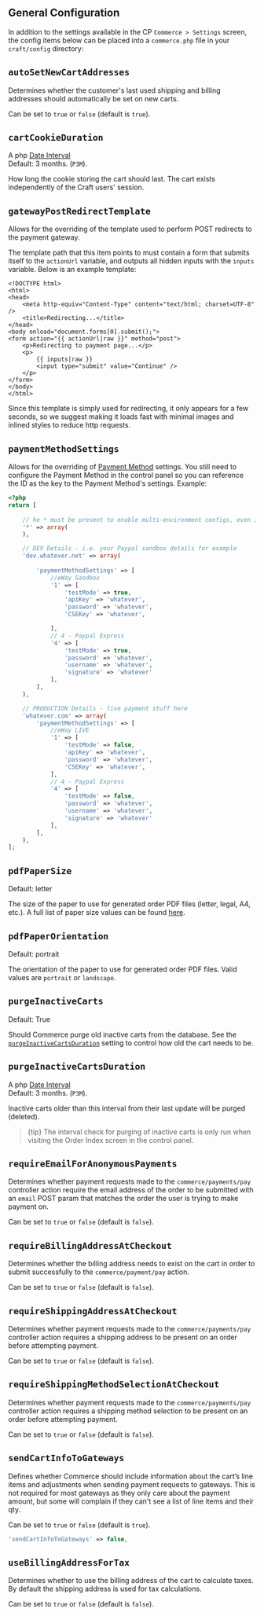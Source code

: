 ## General Configuration

In addition to the settings available in the CP `Commerce > Settings` screen, the config items below can be placed into a `commerce.php` file in your `craft/config` directory:

## `autoSetNewCartAddresses`

Determines whether the customer's last used shipping and billing addresses should automatically be set on new carts.

Can be set to `true` or `false` (default is `true`).

## `cartCookieDuration`

A php [Date Interval](http://php.net/manual/en/class.dateinterval.php)  
Default: 3 months. (`P3M`).

How long the cookie storing the cart should last. The cart exists independently of the Craft users' session.

## `gatewayPostRedirectTemplate`

Allows for the overriding of the template used to perform POST redirects to the payment gateway.

The template path that this item points to must contain a form that submits itself to the `actionUrl` variable, and outputs all hidden inputs with the `inputs` variable. Below is an example template:

```twig
<!DOCTYPE html>
<html>
<head>
	<meta http-equiv="Content-Type" content="text/html; charset=UTF-8" />
	<title>Redirecting...</title>
</head>
<body onload="document.forms[0].submit();">
<form action="{{ actionUrl|raw }}" method="post">
	<p>Redirecting to payment page...</p>
	<p>
		{{ inputs|raw }}
		<input type="submit" value="Continue" />
	</p>
</form>
</body>
</html>
```

Since this template is simply used for redirecting, it only appears for a few seconds, so we suggest making it loads fast with minimal images and inlined styles to reduce http requests.

## `paymentMethodSettings`

Allows for the overriding of [Payment Method]({entry:122:url}) settings. You still need to configure the Payment Method in the control panel so you can reference the ID as the key to the Payment Method's settings. Example:

```php
<?php
return [
    
    // he * must be present to enable multi-environment configs, even if empty
    '*' => array(
    ),

    // DEV Details - i.e. your Paypal sandbox details for example
    'dev.whatever.net' => array(
 
        'paymentMethodSettings' => [
            //eWay Sandbox
            '1' => [
                'testMode' => true,
                'apiKey' => 'whatever',
                'password' => 'whatever',
                'CSEKey' => 'whatever',

            ],           
            // 4 - Paypal Express
            '4' => [
                'testMode' => true,
                'password' => 'whatever',
                'username' => 'whatever',
                'signature' => 'whatever'
            ],
        ],
    ),

    // PRODUCTION Details - live payment stuff here
    'whatever.com' => array(             
        'paymentMethodSettings' => [
            //eWay LIVE
            '1' => [
                'testMode' => false,
                'apiKey' => 'whatever',
                'password' => 'whatever',
                'CSEKey' => 'whatever',
            ],
            // 4 - Paypal Express
            '4' => [
                'testMode' => false,
                'password' => 'whatever',
                'username' => 'whatever',
                'signature' => 'whatever'
            ],            
        ],        
    ),    
];
```

## `pdfPaperSize`

Default: letter

The size of the paper to use for generated order PDF files (letter, legal, A4, etc.).  A full list of paper size values can be found [here](https://github.com/dompdf/dompdf/blob/master/src/Adapter/CPDF.php#L45).

## `pdfPaperOrientation`

Default: portrait

The orientation of the paper to use for generated order PDF files. Valid values are `portrait` or `landscape`.

## `purgeInactiveCarts`

Default: True

Should Commerce purge old inactive carts from the database. See the [`purgeInactiveCartsDuration`](#purgeInactiveCartsDuration) setting to control how old the cart needs to be.

## `purgeInactiveCartsDuration`

A php [Date Interval](http://php.net/manual/en/class.dateinterval.php)  
Default: 3 months. (`P3M`).

Inactive carts older than this interval from their last update will be purged (deleted).

> {tip} The interval check for purging of inactive carts is only run when visiting the Order Index screen in the control panel.

## `requireEmailForAnonymousPayments`

Determines whether payment requests made to the `commerce/payments/pay` controller action require the email address of the order to be submitted with an `email` POST param that matches the order the user is trying to make payment on. 

Can be set to `true` or `false` (default is `false`).

## `requireBillingAddressAtCheckout`

Determines whether the billing address needs to exist on the cart in order to submit successfully to the `commerce/payment/pay` action.

Can be set to `true` or `false` (default is `false`).

## `requireShippingAddressAtCheckout`

Determines whether payment requests made to the `commerce/payments/pay` controller action requires a shipping address to be present on an order before attempting payment.

Can be set to `true` or `false` (default is `false`).

## `requireShippingMethodSelectionAtCheckout`

Determines whether payment requests made to the `commerce/payments/pay` controller action requires a shipping method selection to be present on an order before attempting payment.

Can be set to `true` or `false` (default is `false`).

## `sendCartInfoToGateways`

Defines whether Commerce should include information about the cart’s line items and adjustments when sending payment requests to gateways. This is not required for most gateways as they only care about the payment amount, but some will complain if they can't see a list of line items and their qty.

Can be set to `true` or `false` (default is `true`).

```php
'sendCartInfoToGateways' => false,
```

## `useBillingAddressForTax`

Determines whether to use the billing address of the cart to calculate taxes. By default the shipping address is used for tax calculations.

Can be set to `true` or `false` (default is `false`).

